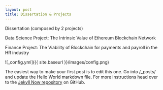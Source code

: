 ```yaml
---
layout: post
title: Dissertation & Projects
---
```


Dissertation (composed by 2 projects) 

Data Science Project: The Intrinsic Value of Ethereum Blockchain Network 

Finance Project: The Viability of Blockchain for payments and payroll in the HR industry 

![_config.yml]({{ site.baseurl }}/images/config.png)

The easiest way to make your first post is to edit this one. Go into /_posts/ and update the Hello World markdown file. For more instructions head over to the [Jekyll Now repository](https://github.com/barryclark/jekyll-now) on GitHub.
